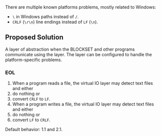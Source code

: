 There are multiple known platforms problems, mostly related to Windows:

- `\` in Windows paths instead of `/`.
- `CRLF` (`\r\n`) line endings instead of `LF` (`\n`).

## Proposed Solution

A layer of abstraction when the BLOCKSET and other programs communicate using the layer. The layer can be configured to handle the platform-specific problems.

### EOL

1. When a program reads a file, the virtual IO layer may detect text files and either
  1. do nothing or
  2. convert `CRLF` to `LF`.
2. When a program writes a file, the virtual IO layer may detect text files and either
  1. do nothing or
  2. convert `LF` to `CRLF`.

Default behavior: 1.1 and 2.1.